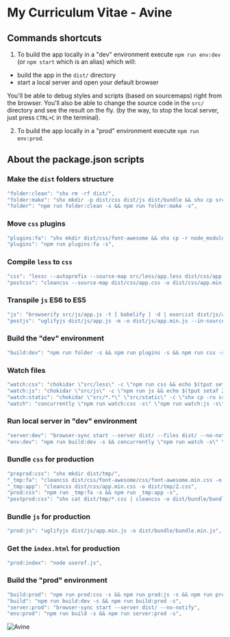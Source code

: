 # My Curriculum Vitae - Avine

## Commands shortcuts

1. To build the app locally in a "dev" environment execute `npm run env:dev` (or `npm start` which is an alias) which will:
  - build the app in the `dist/` directory
  - start a local server and open your default browser

You'll be able to debug styles and scripts (based on sourcemaps) right from the browser.
You'll also be able to change the source code in the `src/` directory and see the result on the fly.
(by the way, to stop the local server, just press `CTRL+C` in the terminal).

2. To build the app locally in a "prod" environment execute `npm run env:prod`.

## About the package.json scripts

### Make the `dist` folders structure

```javascript
"folder:clean": "shx rm -rf dist/",
"folder:make": "shx mkdir -p dist/css dist/js dist/bundle && shx cp src/*.* dist/ && shx cp -r src/static dist/",
"folder": "npm run folder:clean -s && npm run folder:make -s",
```

### Move `css` plugins

```javascript
"plugins:fa": "shx mkdir dist/css/font-awesome && shx cp -r node_modules/font-awesome/css/ node_modules/font-awesome/fonts/ dist/css/font-awesome/",
"plugins": "npm run plugins:fa -s",
```

### Compile `less` to `css`

```javascript
"css": "lessc --autoprefix --source-map src/less/app.less dist/css/app.css",
"postcss": "cleancss --source-map dist/css/app.css -o dist/css/app.min.css",
```

### Transpile `js` ES6 to ES5

```javascript
"js": "browserify src/js/app.js -t [ babelify ] -d | exorcist dist/js/app.js.map > dist/js/app.js",
"postjs": "uglifyjs dist/js/app.js -m -o dist/js/app.min.js --in-source-map dist/js/app.js.map --source-map filename=dist/js/app.min.js.map,url=app.min.js.map,root=app/js",

```

### Build the "dev" environment

```javascript
"build:dev": "npm run folder -s && npm run plugins -s && npm run css -s && npm run js -s",
```

### Watch files

```javascript
"watch:css": "chokidar \"src/less\" -c \"npm run css && echo $(tput setaf 2)css done$(tput sgr0)\"",
"watch:js": "chokidar \"src/js\" -c \"npm run js && echo $(tput setaf 2)js done$(tput sgr0)\"",
"watch:static": "chokidar \"src/*.*\" \"src/static\" -c \"shx cp -ru src/*.* src/static dist/ && echo $(tput setaf 2)static done$(tput sgr0)\"",
"watch": "concurrently \"npm run watch:css -s\" \"npm run watch:js -s\" \"npm run watch:static -s\"",
```

### Run local server in "dev" environment

```javascript
"server:dev": "browser-sync start --server dist/ --files dist/ --no-notify",
"env:dev": "npm run build:dev -s && concurrently \"npm run watch -s\" \"npm run server:dev -s\"",
```

### Bundle `css` for production

```javascript
"preprod:css": "shx mkdir dist/tmp/",
"_tmp:fa": "cleancss dist/css/font-awesome/css/font-awesome.min.css -o dist/tmp/1.css",
"_tmp:app": "cleancss dist/css/app.min.css -o dist/tmp/2.css",
"prod:css": "npm run _tmp:fa -s && npm run _tmp:app -s",
"postprod:css": "shx cat dist/tmp/*.css | cleancss -o dist/bundle/bundle.min.css --s0 && shx rm -r dist/tmp/",
```

### Bundle `js` for production

```javascript
"prod:js": "uglifyjs dist/js/app.min.js -o dist/bundle/bundle.min.js",
```

### Get the `index.html` for production

```javascript
"prod:index": "node useref.js",
```

### Build the "prod" environment

```javascript
"build:prod": "npm run prod:css -s && npm run prod:js -s && npm run prod:index -s",
"build": "npm run build:dev -s && npm run build:prod -s",
"server:prod": "browser-sync start --server dist/ --no-notify",
"env:prod": "npm run build -s && npm run server:prod -s",
```

![Avine](https://avine.io/cv/static/images/logos/logo-128.png)
